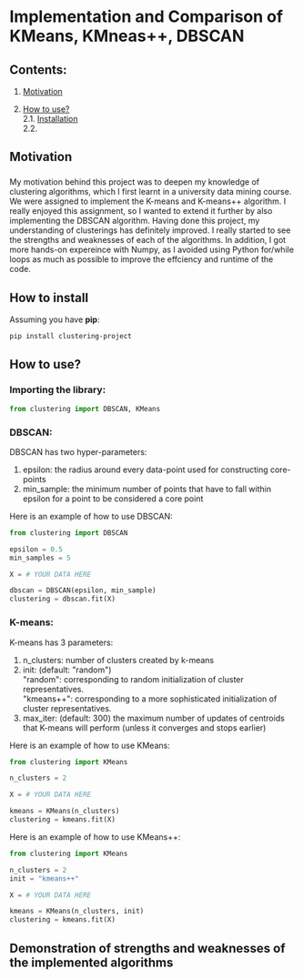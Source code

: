 # Implementation and Comparison of KMeans, KMneas++, DBSCAN

## Contents:
1. [Motivation](#motivation) 

2. [How to use?](#how-to-use) <br>
  2.1. [Installation](how-to-install ) <br>
  2.2. 

## Motivation

### <a name="motivation"> </a>

My motivation behind this project was to deepen my knowledge of clustering algorithms, which I first learnt in a university data mining course. We were assigned to implement the K-means and K-means++ algorithm. I really enjoyed this assignment, so I wanted to extend it further by also implementing the DBSCAN algorithm. 
Having done this project, my understanding of clusterings has definitely improved. I really started to see the strengths and weaknesses of each of the algorithms. In addition, I got more hands-on expereince with Numpy, as I avoided using Python for/while loops as much as possible to improve the effciency and runtime of the code. 
## How to install 
Assuming you have **pip**:
```console
pip install clustering-project
```
### <a name="how-to-install"> </a>

## How to use?

### <a name="how-to-use"> </a>

### Importing the library:

```python
from clustering import DBSCAN, KMeans
```

### DBSCAN:
DBSCAN has two hyper-parameters: 
1. epsilon: the radius around every data-point used for constructing core-points
2. min_sample: the minimum number of points that have to fall within epsilon for a point to be considered a core point

Here is an example of how to use DBSCAN:
```python
from clustering import DBSCAN

epsilon = 0.5
min_samples = 5

X = # YOUR DATA HERE

dbscan = DBSCAN(epsilon, min_sample)
clustering = dbscan.fit(X)
```

### K-means:
K-means has 3 parameters:
1. n_clusters: number of clusters created by k-means
2. init: (default: "random")
  <br>"random": corresponding to random initialization of cluster representatives. <br>
   "kmeans++": corresponding to a more sophisticated initialization of cluster representatives.
4. max_iter: (default: 300) the maximum number of updates of centroids that K-means will perform (unless it converges and stops earlier)

Here is an example of how to use KMeans:
```python
from clustering import KMeans

n_clusters = 2

X = # YOUR DATA HERE

kmeans = KMeans(n_clusters)
clustering = kmeans.fit(X)
```

Here is an example of how to use KMeans++:
```python
from clustering import KMeans

n_clusters = 2
init = "kmeans++"

X = # YOUR DATA HERE

kmeans = KMeans(n_clusters, init)
clustering = kmeans.fit(X)
```

## Demonstration of strengths and weaknesses of the implemented algorithms
